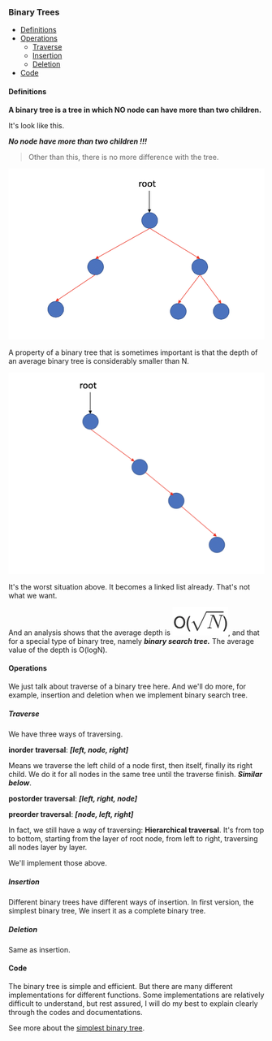 ### Binary Trees

- [Definitions](#Definitions)
- [Operations](#Operations)
    - [Traverse](#Traverse)
    - [Insertion](#Insertion)
    - [Deletion](#Deletion)
- [Code](#Code)

#### Definitions

**A binary tree is a tree in which NO node can have more than two children.**

It's look like this.

***No node have more than two children !!!*** 

> Other than this, there is no more difference with the tree.

![Binary Tree Definition](../../pic/trees/binary_tree_definition.png)

A property of a binary tree that is sometimes important is that the depth of an average binary tree is considerably smaller than N.

![Worst Binary Tree](../../pic/trees/worst_binary_tree.png)

It's the worst situation above. It becomes a linked list already. That's not what we want.

And an analysis shows that the average depth is ![](../../pic/trees/O_N.png), and that for a special type of binary tree, namely ***binary search tree.*** The average value of the depth is O(logN).

#### Operations

We just talk about traverse of a binary tree here. And we'll do more, for example, insertion and deletion when we implement binary search tree.

##### Traverse

We have three ways of traversing.

**inorder traversal**: ***[left, node, right]***

Means we traverse the left child of a node first, then itself, finally  its right child. We do it for all nodes in the same tree until the traverse finish. ***Similar below***.

**postorder traversal**: ***[left, right, node]***

**preorder traversal**: ***[node, left, right]***

In fact, we still have a way of traversing: **Hierarchical traversal**. It's from top to bottom, starting from the layer of root node, from left to right, traversing all nodes layer by layer.

We'll implement those above.

##### Insertion

Different binary trees have different ways of insertion. In first version, the simplest binary tree, We insert it as a complete binary tree.

##### Deletion

Same as insertion.

#### Code

The binary tree is simple and efficient. But there are many different implementations for different functions. Some implementations are relatively difficult to understand, but rest assured, I will do my best to explain clearly through the codes and documentations.

See more about the [simplest binary tree](../../trees/binary_trees.h).

